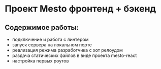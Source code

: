 # Проект Mesto фронтенд + бэкенд

## Содержимое работы:

* подключение и работа с линтером
* запуск сервера на локальном порте
* реализация режима разработчика с хот релоудом
* раздача статических файлов в виде проекта mesto-react
* настройка первых роутов
